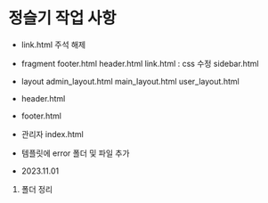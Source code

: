 # 정슬기 작업 사항

- link.html 주석 해제

- fragment
footer.html
header.html
link.html : css 수정
sidebar.html

- layout
admin_layout.html
main_layout.html
user_layout.html

- header.html
- footer.html

- 관리자 index.html

- 템플릿에 error 폴더 및 파일 추가


- 2023.11.01
1) 폴더 정리
